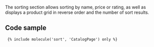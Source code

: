 The sorting section allows sorting by name, price or rating, as well as displays a product grid in reverse order and the number of sort results.

## Code sample

```
 {% include molecule('sort', 'CatalogPage') only %}
```
